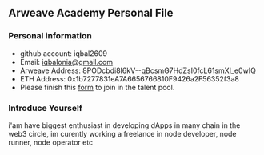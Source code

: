 ## Arweave Academy Personal File

### Personal information

- github account: iqbal2609
- Email: iqbalonia@gmail.com
- Arweave Address: 8PODcbdi8I6kV--qBcsmG7HdZsI0fcL61smXI_e0wIQ
- ETH Address: 0x1b7277831eA7A6656766810F9426a2F56352f3a8
- Please finish this [form](https://docs.google.com/forms/d/e/1FAIpQLSfWA5fIIcBgmRppm3jNz5vmf9Mai_QMVil-2pO4r7YKn_Zhtw/viewform?usp=sf_link) to join in the talent pool.

### Introduce Yourself
 i'am have biggest enthusiast in developing dApps in many chain in the web3 circle, im curently working a freelance in node developer, node runner, node operator etc

